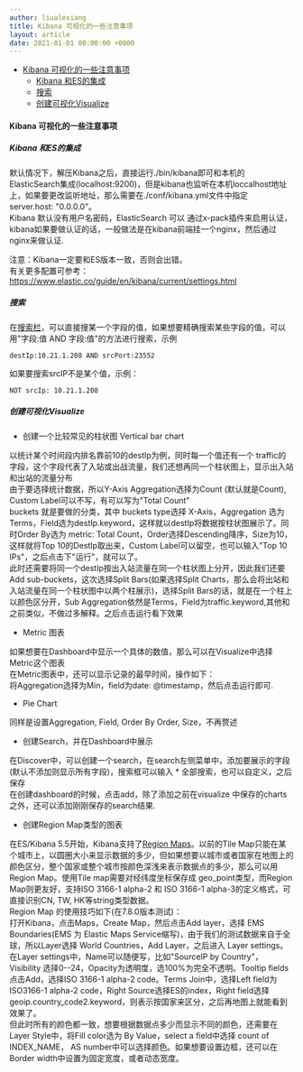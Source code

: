 ```yaml
---
author: liualexiang
title: Kibana 可视化的一些注意事项
layout: article
date: 2021-01-01 00:00:00 +0800
---
```





- [Kibana 可视化的一些注意事项](#kibana-可视化的一些注意事项)
  - [Kibana 和ES的集成](#kibana-和es的集成)
  - [搜索](#搜索)
  - [创建可视化Visualize](#创建可视化visualize)
#### Kibana 可视化的一些注意事项

##### Kibana 和ES的集成

默认情况下，解压Kibana之后，直接运行./bin/kibana即可和本机的 ElasticSearch集成(localhost:9200)，但是kibana也监听在本机loccalhost地址上，如果要更改监听地址，那么需要在./conf/kibana.yml文件中指定 server.host: "0.0.0.0"。  
Kibana 默认没有用户名密码，ElasticSearch 可以 通过x-pack插件来启用认证，kibana如果要做认证的话，一般做法是在kibana前端挂一个nginx，然后通过nginx来做认证.  

注意：Kibana一定要和ES版本一致，否则会出错。  
有关更多配置可参考：https://www.elastic.co/guide/en/kibana/current/settings.html

##### 搜索
在[搜索栏](https://www.elastic.co/guide/en/beats/packetbeat/current/kibana-queries-filters.html)，可以直接搜某一个字段的值，如果想要精确搜索某些字段的值，可以用"字段:值 AND 字段:值"的方法进行搜索，示例  
```
destIp:10.21.1.208 AND srcPort:23552
```

如果要搜索srcIP不是某个值，示例：  
```
NOT srcIp: 10.21.1.208
```

##### 创建可视化Visualize

* 创建一个比较常见的柱状图 Vertical bar chart

以统计某个时间段内排名靠前10的destIp为例，同时每一个值还有一个 traffic的字段，这个字段代表了入站或出战流量，我们还想再同一个柱状图上，显示出入站和出站的流量分布  
由于要选择统计数据，所以Y-Axis Aggregation选择为Count (默认就是Count), Custom Label可以不写，有可以写为"Total Count"  
buckets 就是要做的分类，其中 buckets type选择 X-Axis，Aggregation 选为 Terms，Field选为destIp.keyword，这样就以destIp将数据按柱状图展示了。同时Order By选为 metric: Total Count，Order选择Descending降序，Size为10，这样就将Top 10的DestIp取出来，Custom Label可以留空，也可以输入"Top 10 IPs"，之后点击下"运行"，就可以了。  
此时还需要将同一个destIp按出入站流量在同一个柱状图上分开，因此我们还要Add sub-buckets，这次选择Split Bars(如果选择Split Charts，那么会将出站和入站流量在同一个柱状图中以两个柱展示)，选择Split Bars的话，就是在一个柱上以颜色区分开，Sub Aggregation依然是Terms，Field为traffic.keyword,其他和之前类似，不做过多解释。之后点击运行看下效果

* Metric 图表

如果想要在Dashboard中显示一个具体的数值，那么可以在Visualize中选择Metric这个图表  
在Metric图表中，还可以显示记录的最早时间，操作如下：  
将Aggregation选择为Min，field为date: @timestamp，然后点击运行即可.

* Pie Chart

同样是设置Aggregation, Field, Order By Order, Size，不再赘述

* 创建Search，并在Dashboard中展示
  
在Discover中，可以创建一个search，在search左侧菜单中，添加要展示的字段(默认不添加则显示所有字段)，搜索框可以输入 * 全部搜索，也可以自定义，之后保存  
在创建dashboard的时候，点击add，除了添加之前在visualize 中保存的charts之外，还可以添加刚刚保存的search结果.


* 创建Region Map类型的图表

在ES/Kibana 5.5开始，Kibana支持了[Region Maps](https://www.elastic.co/cn/blog/region-maps-gauge-kibana)。以前的Tile Map只能在某个城市上，以圆圈大小来显示数据的多少，但如果想要以城市或者国家在地图上的颜色区分，整个国家或整个城市按颜色深浅来表示数据点的多少，那么可以用Region Map。使用Tile map需要对经纬度坐标保存成 geo_point类型，而Region Map则更友好，支持ISO 3166-1 alpha-2 和 ISO 3166-1 alpha-3的定义格式，可直接识别CN, TW, HK等string类型数据。   
Region Map 的使用技巧如下(在7.8.0版本测试)：  
打开Kibana，点击Maps，Create Map，然后点击Add layer，选择 EMS Boundaries(EMS  为 Elastic Maps Service缩写)，由于我们的测试数据来自于全球，所以Layer选择 World Countries，Add Layer，之后进入 Layer settings。  
在Layer settings中，Name可以随便写，比如"SourceIP by Country"， Visibility 选择0--24，Opacity为透明度，选100%为完全不透明。Tooltip fields点击Add，选择ISO 3166-1 alpha-2 code。Terms Join中，选择Left field为 ISO3166-1 alpha-2 code，Right Source选择ES的index，Right field选择geoip.country_code2.keyword，则表示按国家来区分，之后再地图上就能看到效果了。   
但此时所有的颜色都一致，想要根据数据点多少而显示不同的颜色，还需要在Layer Style中，将Fill color选为 By Value，select a field中选择 count of INDEX_NAME， AS number中可以选择颜色。如果想要设置边框，还可以在Border width中设置为固定宽度，或者动态宽度。


[^_^]:
    还未按照下面的blog测试:https://www.cnblogs.com/sanduzxcvbnm/p/12841986.html��下面的blog测试:https://www.cnblogs.com/sanduzxcvbnm/p/12841986.htmlww.cnblogs.com/sanduzxcvbnm/p/12841986.html��下面的blog测试:https://www.cnblogs.com/sanduzxcvbnm/p/12841986.htmllww.cnblogs.com/sanduzxcvbnm/p/12841986.html��下面的blog测试:https://www.cnblogs.com/sanduzxcvbnm/p/12841986.html